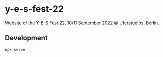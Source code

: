# y-e-s-fest-22

Website of the Y-E-S Fest 22, 10/11 September 2022 @ Uferstudios, Berlin.

## Development

```bash
npx serve
```
